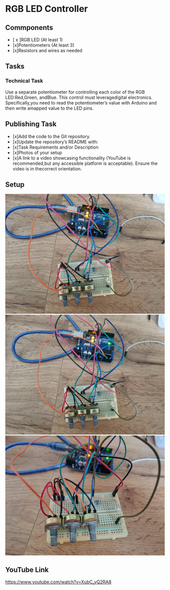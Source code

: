 # RGB LED Controller

## Commponents
- [ x ]RGB LED (At least 1)
- [x]Potentiometers (At least 3)
- [x]Resistors and wires as needed


## Tasks
### Technical Task
Use a separate potentiometer for controlling each color of the RGB LED:Red,Green, andBlue.  This control must leveragedigital electronics.
Specifically,you  need  to  read  the  potentiometer’s  value  with  Arduino  and  then  write  amapped value to the LED pins.
## Publishing Task
- [x]Add the code to the Git repository.
- [x]Update the repository’s README with:
- [x]Task Requirements and/or Description
- [x]Photos of your setup
- [x]A link to a video showcasing functionality (YouTube is recommended,but any accessible platform is acceptable).  Ensure the video is in thecorrect orientation.

## Setup
![first photo](1.jpg)
![second photo](2.jpg)
![third photo](3.jpg)



## YouTube Link
  https://www.youtube.com/watch?v=XubC_vQ2RA8

  
